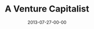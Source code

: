 ---
layout: message
category: message
series: "God Is ____"
title: "A Venture Capitalist"
date: 2013-07-27-00-00
message_id: 800
sc-permalink-url: "http://soundcloud.com/crdschurch/a-venture-capitalist-1"
audio: "http://s3.amazonaws.com/crossroads-media/messages/audio/god_is_03.mp3"
audio-duration: "47:33"
description: "Tim Senff talks about how God is like a venture capitalist."
video: "http://s3.amazonaws.com/crossroads-media/messages/video/god_is_03.mp4"
video-duration: "47:39"
yt-embed-url: "//www.youtube.com/embed/pfSOaUUMQ_k"
video-image: "http://s3.amazonaws.com/crossroads-media/images/god_is_03_still.jpg"
program: "http://s3.amazonaws.com/crossroads-media/documents/07_27-28_13Program_LO.pdf"
tag: 
 - tim-senff
 - citylink
 - reachout
explicit: false
---